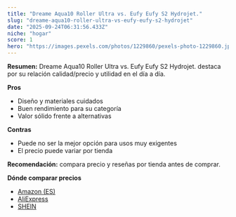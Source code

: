 ```yaml
---
title: "Dreame Aqua10 Roller Ultra vs. Eufy Eufy S2 Hydrojet."
slug: "dreame-aqua10-roller-ultra-vs-eufy-eufy-s2-hydrojet"
date: "2025-09-24T06:31:56.433Z"
niche: "hogar"
score: 1
hero: "https://images.pexels.com/photos/1229860/pexels-photo-1229860.jpeg?auto=compress&cs=tinysrgb&fit=crop&h=627&w=1200&auto=compress&cs=tinysrgb&w=1200&h=675&fit=crop"
---
```


**Resumen:** Dreame Aqua10 Roller Ultra vs. Eufy Eufy S2 Hydrojet. destaca por su relación calidad/precio y utilidad en el día a día.

**Pros**
- Diseño y materiales cuidados
- Buen rendimiento para su categoría
- Valor sólido frente a alternativas

**Contras**
- Puede no ser la mejor opción para usos muy exigentes
- El precio puede variar por tienda

**Recomendación:** compara precio y reseñas por tienda antes de comprar.

**Dónde comparar precios**
- [Amazon (ES)](https://www.amazon.es/s?k=Dreame%20Aqua10%20Roller%20Ultra%20vs.%20Eufy%20Eufy%20S2%20Hydrojet.&tag=teknovashop25-21)
- [AliExpress](https://www.aliexpress.com/wholesale?SearchText=Dreame%20Aqua10%20Roller%20Ultra%20vs.%20Eufy%20Eufy%20S2%20Hydrojet.)
- [SHEIN](https://www.shein.com/pdsearch/Dreame%20Aqua10%20Roller%20Ultra%20vs.%20Eufy%20Eufy%20S2%20Hydrojet.)
